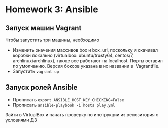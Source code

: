 # Homework 3: Ansible
## Запуск машин Vagrant

Чтобы запустить три машины, необходимо

- Изменить значения массивов box и box_url, поскольку я скачивал коробки локально (virtualbox: ubuntu/trusty64, centos/7, archlinux/archlinux), также все работают на localhost. Порты оставил по умолчанию. Версия боксов указана в их названии в  Vagrantfile.
- Запустить ``` vagrant up ```

## Запуск ролей Ansible

- Прописать ``` export ANSIBLE_HOST_KEY_CHECKING=False ```
- Прописать ``` ansible-playbook -i hosts play.yml ```

Зайти в VirtualBox и начать проверку по инструкции из репозитория с условиями ДЗ
